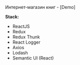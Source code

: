 Интернет-магазин книг - [Demo]

**Stack:**

* ReactJS
* Redux
* Redux Thunk
* React Logger
* Axios
* Lodash
* Semantic UI (React)

